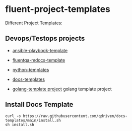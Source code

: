 # fluent-project-templates

Different Project Templates:

## Devops/Testops projects

- [ansible-playbook-template](ansible-playbook-templates/)
- [fluentqa-mdocs-template](https://github.com/qdriven/fluentqa-md-docs-template.git)
- [python-templates](https://github.com/qdriven/fluent-pypro-template)
- [docs-templates](https://github.com/qdriven/docs-templates)

- [golang-template project](https://github.com/fluent-qa/fluentqa-gotpl.git) golang template project

## Install Docs Template

```
curl -o https://raw.githubusercontent.com/qdriven/docs-templates/main/install.sh
sh install.sh
```

